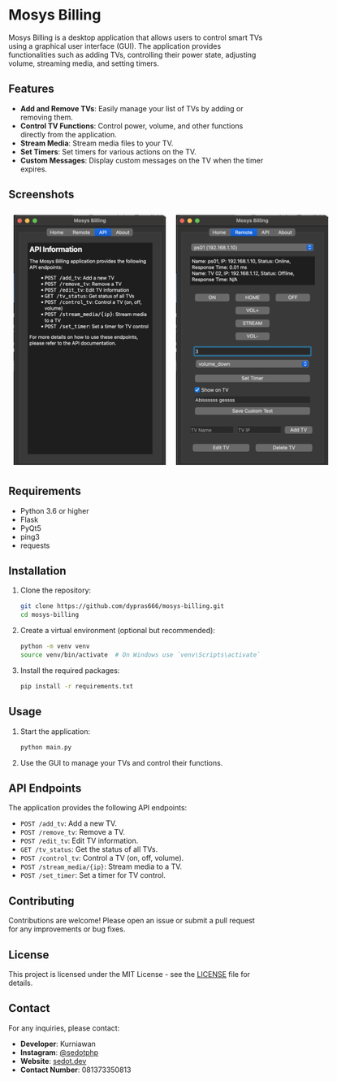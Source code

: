 # Mosys Billing

Mosys Billing is a desktop application that allows users to control smart TVs using a graphical user interface (GUI). The application provides functionalities such as adding TVs, controlling their power state, adjusting volume, streaming media, and setting timers.

## Features

- **Add and Remove TVs**: Easily manage your list of TVs by adding or removing them.
- **Control TV Functions**: Control power, volume, and other functions directly from the application.
- **Stream Media**: Stream media files to your TV.
- **Set Timers**: Set timers for various actions on the TV.
- **Custom Messages**: Display custom messages on the TV when the timer expires.

## Screenshots
<div style="display: flex; justify-content: space-around;">
    <img src="home.png" alt="Home Screen" width="300" style="margin: 10px;" />
    <img src="remote.png" alt="Remote Control Screen" width="300" style="margin: 10px;" />
</div>

## Requirements

- Python 3.6 or higher
- Flask
- PyQt5
- ping3
- requests

## Installation

1. Clone the repository:

   ```bash
   git clone https://github.com/dypras666/mosys-billing.git
   cd mosys-billing
   ```

2. Create a virtual environment (optional but recommended):

   ```bash
   python -m venv venv
   source venv/bin/activate  # On Windows use `venv\Scripts\activate`
   ```

3. Install the required packages:

   ```bash
   pip install -r requirements.txt
   ```

## Usage

1. Start the application:

   ```bash
   python main.py
   ```

2. Use the GUI to manage your TVs and control their functions.

## API Endpoints

The application provides the following API endpoints:

- `POST /add_tv`: Add a new TV.
- `POST /remove_tv`: Remove a TV.
- `POST /edit_tv`: Edit TV information.
- `GET /tv_status`: Get the status of all TVs.
- `POST /control_tv`: Control a TV (on, off, volume).
- `POST /stream_media/{ip}`: Stream media to a TV.
- `POST /set_timer`: Set a timer for TV control.

## Contributing

Contributions are welcome! Please open an issue or submit a pull request for any improvements or bug fixes.

## License

This project is licensed under the MIT License - see the [LICENSE](LICENSE) file for details.

## Contact

For any inquiries, please contact:

- **Developer**: Kurniawan
- **Instagram**: [@sedotphp](https://instagram.com/sedotphp)
- **Website**: [sedot.dev](https://sedot.dev)
- **Contact Number**: 081373350813

